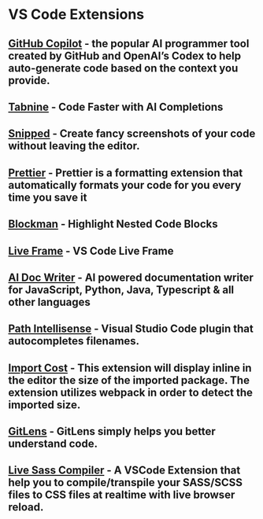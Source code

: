 # VS Code Extensions

## [GitHub Copilot](https://marketplace.visualstudio.com/items?itemName=GitHub.copilot) - the popular AI programmer tool created by GitHub and OpenAI’s Codex to help auto-generate code based on the context you provide.
## [Tabnine](https://marketplace.visualstudio.com/items?itemName=TabNine.tabnine-vscode) - Code Faster with AI Completions
## [Snipped](https://marketplace.visualstudio.com/items?itemName=JeffersonLicet.snipped&ssr=false#overview) - Create fancy screenshots of your code without leaving the editor.
## [Prettier](https://marketplace.visualstudio.com/items?itemName=esbenp.prettier-vscode) - Prettier is a formatting extension that automatically formats your code for you every time you save it
## [Blockman](https://marketplace.visualstudio.com/items?itemName=leodevbro.blockman) - Highlight Nested Code Blocks
## [Live Frame](https://marketplace.visualstudio.com/items?itemName=jevakallio.vscode-live-frame) - VS Code Live Frame
## [AI Doc Writer](https://marketplace.visualstudio.com/items?itemName=mintlify.document) - AI powered documentation writer for JavaScript, Python, Java, Typescript & all other languages
## [Path Intellisense](https://marketplace.visualstudio.com/items?itemName=christian-kohler.path-intellisense) - Visual Studio Code plugin that autocompletes filenames.
## [Import Cost](https://marketplace.visualstudio.com/items?itemName=wix.vscode-import-cost) - This extension will display inline in the editor the size of the imported package. The extension utilizes webpack in order to detect the imported size.
## [GitLens](https://marketplace.visualstudio.com/items?itemName=eamodio.gitlens) - GitLens simply helps you better understand code.
## [Live Sass Compiler](https://marketplace.visualstudio.com/items?itemName=ritwickdey.live-sass) - A VSCode Extension that help you to compile/transpile your SASS/SCSS files to CSS files at realtime with live browser reload.